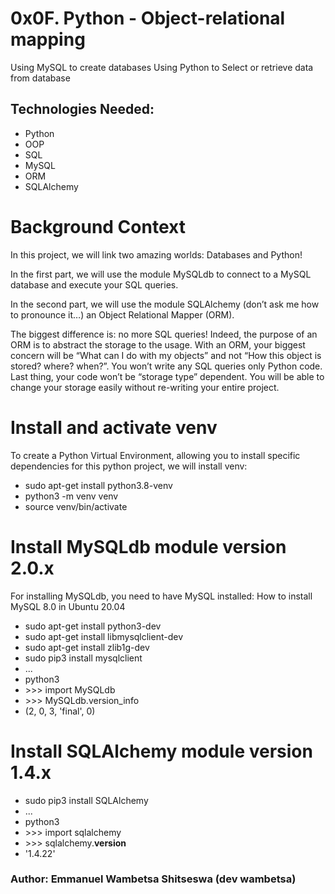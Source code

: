 # 0x0F. Python - Object-relational mapping
Using MySQL to create databases
Using Python to Select or retrieve data from database

## Technologies Needed:
- Python
- OOP
- SQL
- MySQL
- ORM
- SQLAlchemy

# Background Context
In this project, we will link two amazing worlds: Databases and Python!

In the first part, we will use the module MySQLdb to connect to a MySQL database and execute your SQL queries.

In the second part, we will use the module SQLAlchemy (don’t ask me how to pronounce it…) an Object Relational Mapper (ORM).

The biggest difference is: no more SQL queries! Indeed, the purpose of an ORM is to abstract the storage to the usage. With an ORM, your biggest concern will be “What can I do with my objects” and not “How this object is stored? where? when?”. You won’t write any SQL queries only Python code. Last thing, your code won’t be “storage type” dependent. You will be able to change your storage easily without re-writing your entire project.

# Install and activate venv
To create a Python Virtual Environment, allowing you to install specific dependencies for this python project, we will install venv:
- sudo apt-get install python3.8-venv
- python3 -m venv venv
- source venv/bin/activate

# Install MySQLdb module version 2.0.x
For installing MySQLdb, you need to have MySQL installed: How to install MySQL 8.0 in Ubuntu 20.04
- sudo apt-get install python3-dev
- sudo apt-get install libmysqlclient-dev
- sudo apt-get install zlib1g-dev
- sudo pip3 install mysqlclient
- ...
- python3
- \>>> import MySQLdb
- \>>> MySQLdb.version_info 
- (2, 0, 3, 'final', 0)

# Install SQLAlchemy module version 1.4.x
- sudo pip3 install SQLAlchemy
- ...
- python3
- \>>> import sqlalchemy
- \>>> sqlalchemy.__version__ 
- '1.4.22'

### Author: Emmanuel Wambetsa Shitseswa (dev wambetsa)